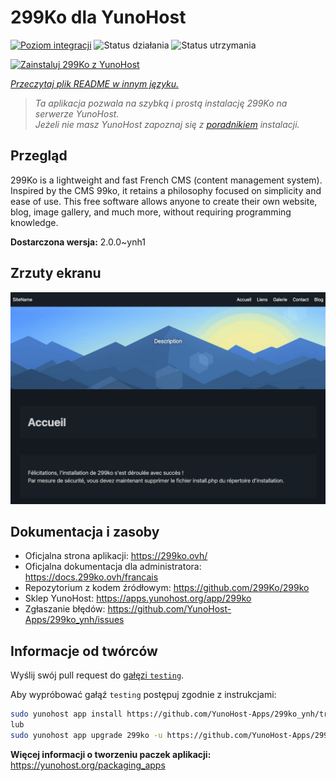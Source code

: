 <!--
To README zostało automatycznie wygenerowane przez <https://github.com/YunoHost/apps/tree/master/tools/readme_generator>
Nie powinno być ono edytowane ręcznie.
-->

# 299Ko dla YunoHost

[![Poziom integracji](https://apps.yunohost.org/badge/integration/299ko)](https://ci-apps.yunohost.org/ci/apps/299ko/)
![Status działania](https://apps.yunohost.org/badge/state/299ko)
![Status utrzymania](https://apps.yunohost.org/badge/maintained/299ko)

[![Zainstaluj 299Ko z YunoHost](https://install-app.yunohost.org/install-with-yunohost.svg)](https://install-app.yunohost.org/?app=299ko)

*[Przeczytaj plik README w innym języku.](./ALL_README.md)*

> *Ta aplikacja pozwala na szybką i prostą instalację 299Ko na serwerze YunoHost.*  
> *Jeżeli nie masz YunoHost zapoznaj się z [poradnikiem](https://yunohost.org/install) instalacji.*

## Przegląd

299Ko is a lightweight and fast French CMS (content management system). Inspired by the CMS 99ko, it retains a philosophy focused on simplicity and ease of use. This free software allows anyone to create their own website, blog, image gallery, and much more, without requiring programming knowledge.


**Dostarczona wersja:** 2.0.0~ynh1

## Zrzuty ekranu

![Zrzut ekranu z 299Ko](./doc/screenshots/screenshot.png)

## Dokumentacja i zasoby

- Oficjalna strona aplikacji: <https://299ko.ovh/>
- Oficjalna dokumentacja dla administratora: <https://docs.299ko.ovh/francais>
- Repozytorium z kodem źródłowym: <https://github.com/299Ko/299ko>
- Sklep YunoHost: <https://apps.yunohost.org/app/299ko>
- Zgłaszanie błędów: <https://github.com/YunoHost-Apps/299ko_ynh/issues>

## Informacje od twórców

Wyślij swój pull request do [gałęzi `testing`](https://github.com/YunoHost-Apps/299ko_ynh/tree/testing).

Aby wypróbować gałąź `testing` postępuj zgodnie z instrukcjami:

```bash
sudo yunohost app install https://github.com/YunoHost-Apps/299ko_ynh/tree/testing --debug
lub
sudo yunohost app upgrade 299ko -u https://github.com/YunoHost-Apps/299ko_ynh/tree/testing --debug
```

**Więcej informacji o tworzeniu paczek aplikacji:** <https://yunohost.org/packaging_apps>
